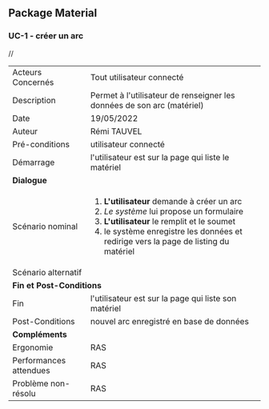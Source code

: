 ## Package Material
### UC-1 - créer un arc

<table>
    <tbody>//
        <tr>
            <td>
                Acteurs Concernés
            </td>
            <td>
                Tout utilisateur connecté
            </td>
        </tr>
        <tr>
            <td>
                Description
            </td>
            <td>
                Permet à l'utilisateur de renseigner les données de son arc (matériel)
            </td>
        </tr>
        <tr>
            <td>
                Date
            </td>
            <td>
                19/05/2022
            </td>
        </tr>
        <tr>
            <td>
                Auteur
            </td>
            <td>
                Rémi TAUVEL
            </td>
        </tr>
        <tr>
            <td>
                Pré-conditions
            </td>
            <td>
                utilisateur connecté
            </td>
        </tr>
        <tr>
            <td>
                Démarrage
            </td>
            <td>
                l'utilisateur est sur la page qui liste le matériel
            </td>
        </tr>
        <tr>
            <td colspan="2">
                <strong>Dialogue</strong>
            </td>
        </tr>
        <tr>
            <td>
                Scénario nominal
            </td>
            <td>
              <ol>
                  <li>
                    <strong>L'utilisateur</strong> demande à créer un arc
                  </li>
                  <li>
                    <em>Le système</em> lui propose un formulaire
                  </li>
                  <li>
                    <strong>L'utilisateur</strong> le remplit et le soumet
                  </li>
                  <li>
                    le système enregistre les données et redirige vers la page de listing du matériel
                  </li>
              </ol>
            </td>
        </tr>
        <tr>
            <td>
                Scénario alternatif
            </td>
            <td>
            </td>
        </tr>
        <tr>
            <td colspan="2">
                <strong>Fin et Post-Conditions</strong>
            </td>
        </tr>
        <tr>
            <td>
                Fin
            </td>
            <td>
                l'utilisateur est sur la page qui liste son matériel
            </td>
        </tr>
        <tr>
            <td>
                Post-Conditions
            </td>
            <td>
                nouvel arc enregistré en base de données
            </td>
        </tr>
        <tr>
            <td colspan="2">
                <strong>Compléments</strong>
            </td>
        </tr>
        <tr>
            <td>
                Ergonomie
            </td>
            <td>
                RAS
            </td>
        </tr>
        <tr>
            <td>
                Performances attendues
            </td>
            <td>
                RAS
            </td>
        </tr>
        <tr>
            <td>
                Problème non-résolu
            </td>
            <td>
                RAS
            </td>
        </tr>
    </tbody>
</table>